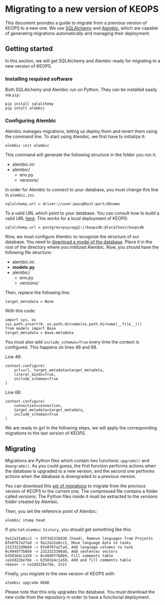 # Migrating to a new version of KEOPS

This document provides a guide to migrate from a previous version of KEOPS to a new one. We use [SQLAlchemy](https://sqlalchemy-migrate.readthedocs.io/en/latest/) and [Alembic](https://alembic.sqlalchemy.org/en/latest/), which are capable of generating migrations automatically and managing their deployment.

## Getting started

In this section, we will get SQLAlchemy and Alembic ready for migrating to a new version of KEOPS.

### Installing required software
Both SQLAlchemy and Alembic run on Python. They can be installed easily via `pip`:

    pip install sqlalchemy
    pip intall alembic

### Configuring Alembic
Alembic manages migrations, letting us deploy them and revert them using the command line. To start using Alembic, we first have to initialize it:

    alembic init alembic

This command will generate the following structure in the folder you run it:

* alembic.ini
* alembic/
    * env.py
    * versions/

In order for Alembic to connect to your database, you must change this line in `alembic.ini`

    sqlalchemy.url = driver://user:pass@host:port/dbname

To a valid URL which point to your database. You can consult how to build a valid URL [here](https://docs.sqlalchemy.org/en/13/core/engines.html#database-urls). This works for a local deployment of KEOPS:

    sqlalchemy.url = postgres+psycopg2://keopsdb:@localhost/keopsdb

Now, we must configure Alembic to recognize the structure of our database. You need to [download a model of the database](models.py). Place it in the root of the directory where you initilized Alembic. Now, you should have the following file structure:

* alembic.ini
* **models.py**
* alembic/
    * env.py
    * versions/

Then, replace the following line:

    target_metadata = None

With this code:

    import sys, os
    sys.path.insert(0, os.path.dirname(os.path.dirname(__file__)))
    from models import Base
    target_metadata = Base.metadata

You must also add `include_schemas=True` every time the context is configured. This happens on lines 46 and 68.

Line 46:

    context.configure(
        url=url, target_metadata=target_metadata,
        literal_binds=True,
        include_schemas=True
    )

Line 68:

    context.configure(
        connection=connection,
        target_metadata=target_metadata,
        include_schemas=True
    )

We are ready to go! In the following steps, we will apply the corresponding migrations to the last version of KEOPS.

## Migrating
Migrations are Python files which contain two functions: `upgrade()` and `downgrade()`. As you could guess, the first function performs actions when the database is upgraded to a new version, and the second one performs actions when the database is downgraded to a previous version.

You can download this [set of migrations](migrations.zip) to migrate from the previous version of KEOPS to the current one. The compressed file contains a folder called _versions_. The Python files inside it must be extracted to the _versions_ folder created by Alembic.

Then, you set the reference point of Alembic:

    alembic stamp head

If you run `alembic history`, you should get something like this:

    9a12a31e8cc2 -> 55f3d231b630 (head), Remove languages from Projects
    8fe0f67a2fad -> 9a12a31e8cc2, Move language data to tasks
    2313323396dd -> 8fe0f67a2fad, Add language columns to task
    0c404977b0b9 -> 2313323396dd, Add sentences vectors
    b3501b4c1a59 -> 0c404977b0b9, Fill comments table
    ce2dd22be7de -> b3501b4c1a59, Add and fill comments table
    <base> -> ce2dd22be7de, Init

Finally, you migrate to the new version of KEOPS with:

    alembic upgrade HEAD

Please note that this only upgrades the database. You must download the new code from the repository in order to have a functional deployment.